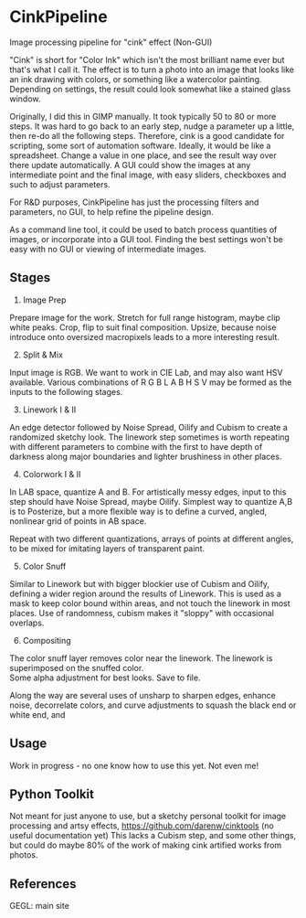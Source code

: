 # CinkPipeline

Image processing pipeline for "cink" effect (Non-GUI)

"Cink" is short for "Color Ink" which isn't the most brilliant name ever but that's what I call
it.  The effect is to turn a photo into an image that looks like an ink drawing with colors, or
something like a watercolor painting. Depending on settings, the result could look somewhat
like a stained glass window. 

Originally, I did this in GIMP manually. It took typically 50 to 80 or more steps. 
It was hard to go back to an early step, nudge a parameter up a little, then re-do all the 
following steps.  Therefore, cink is a good candidate for scripting, some sort of automation
software.  Ideally, it would be like a spreadsheet. Change a value in one place, and see the 
result way over there update automatically.  A GUI could show the images at any intermediate
point and the final image, with easy sliders, checkboxes and such to adjust parameters.

For R&D purposes, CinkPipeline has just the processing filters and parameters, no GUI, to
help refine the pipeline design. 

As a command line tool, it could be used to batch process quantities of images, or incorporate
into a GUI tool. Finding the best settings won't be easy with no GUI or viewing of intermediate
images.




## Stages

1. Image Prep

Prepare image for the work. Stretch for full range histogram, maybe clip white peaks.
Crop, flip to suit final composition. Upsize, because noise introduce onto oversized macropixels
leads to a more interesting result. 

2. Split & Mix

Input image is RGB. We want to work in CIE La*b*, and may also want HSV available. 
Various combinations of R G B L A B H S V may be formed as the inputs to the following stages.


3. Linework I & II

An edge detector followed by Noise Spread, Oilify and Cubism to create a randomized sketchy look.
The linework step sometimes is worth repeating with different parameters to combine with the 
first to have depth of darkness along major boundaries and lighter brushiness in other places.


4. Colorwork I & II

In LAB space,  quantize A and B.  For artistically messy edges, input to this step should have
Noise Spread, maybe Oilify.  Simplest way to quantize A,B is to Posterize, but a more flexible
way is to define a curved, angled, nonlinear grid of points in AB space.

Repeat with two different quantizations, arrays of points at different angles, to be mixed 
for imitating layers of transparent paint.  


5. Color Snuff 

Similar to Linework but with bigger blockier use of Cubism and Oilify, defining a wider region around
the results of Linework. This is used as a mask to keep color bound within areas, and not touch the 
linework in most places.  Use of randomness, cubism makes it "sloppy" with occasional overlaps. 


6. Compositing

The color snuff layer removes color near the linework. 
The linework is superimposed on the snuffed color.  
Some alpha adjustment for best looks. Save to file.


Along the way are several uses of unsharp to sharpen edges, enhance noise, decorrelate colors, 
and curve adjustments to squash the black end or white end, and


## Usage

Work in progress - no one know how to use this yet. Not even me!


## Python Toolkit

Not meant for just anyone to use, but a sketchy personal toolkit for image processing and artsy effects,
https://github.com/darenw/cinktools  (no useful documentation yet) 
This lacks a Cubism step, and some other things, but could do maybe 80% of the work of making
cink artified works from photos.


## References

GEGL:  main site 






